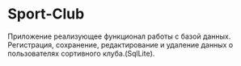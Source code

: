# Sport-Club
Приложение реализующее функционал работы с базой данных. Регистрация, сохранение, редактирование и удаление данных о пользователях сортивного клуба.(SqlLite).
